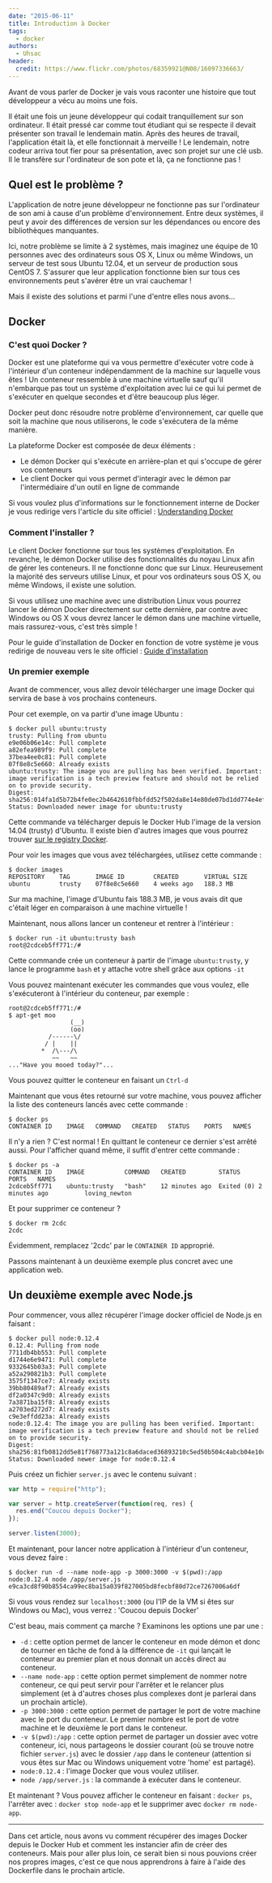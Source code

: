 ```yaml
---
date: "2015-06-11"
title: Introduction à Docker
tags:
  - docker
authors:
  - Uhsac
header:
  credit: https://www.flickr.com/photos/68359921@N08/16097336663/
---
```


Avant de vous parler de Docker je vais vous raconter une histoire que tout
développeur a vécu au moins une fois.

Il était une fois un jeune développeur qui codait tranquillement sur son
ordinateur. Il était pressé car comme tout étudiant qui se respecte il devait
présenter son travail le lendemain matin. Après des heures de travail,
l'application était là, et elle fonctionnait à merveille ! Le lendemain, notre
codeur arriva tout fier pour sa présentation, avec son projet sur une clé usb.
Il le transfère sur l'ordinateur de son pote et là, ça ne fonctionne pas !

## Quel est le problème ?

L'application de notre jeune développeur ne fonctionne pas sur l'ordinateur de
son ami à cause d'un problème d'environnement. Entre deux systèmes, il peut y
avoir des différences de version sur les dépendances ou encore des bibliothèques
manquantes.

Ici, notre problème se limite à 2 systèmes, mais imaginez une équipe de 10
personnes avec des ordinateurs sous OS X, Linux ou même Windows, un serveur de
test sous Ubuntu 12.04, et un serveur de production sous CentOS 7. S'assurer que
leur application fonctionne bien sur tous ces environnements peut s'avérer être
un vrai cauchemar !

Mais il existe des solutions et parmi l'une d'entre elles nous avons...

## Docker

### C'est quoi Docker ?

Docker est une plateforme qui va vous permettre d'exécuter votre code à
l'intérieur d'un conteneur indépendamment de la machine sur laquelle vous êtes !
Un conteneur ressemble à une machine virtuelle sauf qu'il n'embarque pas tout un
système d'exploitation avec lui ce qui lui permet de s'exécuter en quelque
secondes et d'être beaucoup plus léger.

Docker peut donc résoudre notre problème d'environnement, car quelle que soit la
machine que nous utiliserons, le code s'exécutera de la même manière.

La plateforme Docker est composée de deux éléments :

- Le démon Docker qui s'exécute en arrière-plan et qui s'occupe de gérer vos
  conteneurs
- Le client Docker qui vous permet d'interagir avec le démon par l'intermédiaire
  d'un outil en ligne de commande

Si vous voulez plus d'informations sur le fonctionnement interne de Docker je
vous redirige vers l'article du site officiel :
[Understanding Docker](https://docs.docker.com/engine/understanding-docker/)

### Comment l'installer ?

Le client Docker fonctionne sur tous les systèmes d'exploitation. En revanche,
le démon Docker utilise des fonctionnalités du noyau Linux afin de gérer les
conteneurs. Il ne fonctionne donc que sur Linux. Heureusement la majorité des
serveurs utilise Linux, et pour vos ordinateurs sous OS X, ou même Windows, il
existe une solution.

Si vous utilisez une machine avec une distribution Linux vous pourrez lancer le
démon Docker directement sur cette dernière, par contre avec Windows ou OS X
vous devrez lancer le démon dans une machine virtuelle, mais rassurez-vous,
c'est très simple !

Pour le guide d'installation de Docker en fonction de votre système je vous
redirige de nouveau vers le site officiel :
[Guide d'installation](https://docs.docker.com/installation/#installation)

### Un premier exemple

Avant de commencer, vous allez devoir télécharger une image Docker qui servira
de base à vos prochains conteneurs.

Pour cet exemple, on va partir d'une image Ubuntu :

```console
$ docker pull ubuntu:trusty
trusty: Pulling from ubuntu
e9e06b06e14c: Pull complete
a82efea989f9: Pull complete
37bea4ee0c81: Pull complete
07f8e8c5e660: Already exists
ubuntu:trusty: The image you are pulling has been verified. Important: image verification is a tech preview feature and should not be relied on to provide security.
Digest: sha256:014fa1d5b72b4fe0ec2b4642610fbbfdd52f502da8e14e80de07bd1dd774e4ef
Status: Downloaded newer image for ubuntu:trusty
```

Cette commande va télécharger depuis le Docker Hub l'image de la version 14.04
(trusty) d'Ubuntu. Il existe bien d'autres images que vous pourrez trouver
[sur le registry Docker](https://registry.hub.docker.com).

Pour voir les images que vous avez téléchargées, utilisez cette commande :

```console
$ docker images
REPOSITORY    TAG       IMAGE ID        CREATED       VIRTUAL SIZE
ubuntu        trusty    07f8e8c5e660    4 weeks ago   188.3 MB
```

Sur ma machine, l'image d'Ubuntu fais 188.3 MB, je vous avais dit que c'était
léger en comparaison à une machine virtuelle !

Maintenant, nous allons lancer un conteneur et rentrer à l'intérieur :

```console
$ docker run -it ubuntu:trusty bash
root@2cdceb5ff771:/#
```

Cette commande crée un conteneur à partir de l'image `ubuntu:trusty`, y lance le
programme `bash` et y attache votre shell grâce aux options `-it`

Vous pouvez maintenant exécuter les commandes que vous voulez, elle
s'exécuteront à l'intérieur du conteneur, par exemple :

```console
root@2cdceb5ff771:/#
$ apt-get moo
                 (__)
                 (oo)
           /------\/
          / |    ||
         *  /\---/\
            ~~   ~~
..."Have you mooed today?"...
```

Vous pouvez quitter le conteneur en faisant un `Ctrl-d`

Maintenant que vous êtes retourné sur votre machine, vous pouvez afficher la
liste des conteneurs lancés avec cette commande :

```console
$ docker ps
CONTAINER ID    IMAGE   COMMAND   CREATED   STATUS    PORTS   NAMES
```

Il n'y a rien ? C'est normal ! En quittant le conteneur ce dernier s'est arrêté
aussi. Pour l'afficher quand même, il suffit d'entrer cette commande :

```console
$ docker ps -a
CONTAINER ID    IMAGE           COMMAND   CREATED         STATUS                    PORTS   NAMES
2cdceb5ff771    ubuntu:trusty   "bash"    12 minutes ago  Exited (0) 2 minutes ago          loving_newton
```

Et pour supprimer ce conteneur ?

```console
$ docker rm 2cdc
2cdc
```

Évidemment, remplacez '2cdc' par le `CONTAINER ID` approprié.

Passons maintenant à un deuxième exemple plus concret avec une application web.

## Un deuxième exemple avec Node.js

Pour commencer, vous allez récupérer l'image docker officiel de Node.js en
faisant :

```console
$ docker pull node:0.12.4
0.12.4: Pulling from node
7711db4bb553: Pull complete
d1744e6e9471: Pull complete
9332645b03a3: Pull complete
a52a290821b3: Pull complete
3575f1347ce7: Already exists
39bb80489af7: Already exists
df2a0347c9d0: Already exists
7a3871ba15f8: Already exists
a2703ed272d7: Already exists
c9e3effdd23a: Already exists
node:0.12.4: The image you are pulling has been verified. Important: image verification is a tech preview feature and should not be relied on to provide security.
Digest: sha256:81fb0812dd5e81f768773a121c8a6daced36893210c5ed50b504c4abcb04e10c
Status: Downloaded newer image for node:0.12.4
```

Puis créez un fichier `server.js` avec le contenu suivant :

```js
var http = require("http");

var server = http.createServer(function(req, res) {
  res.end("Coucou depuis Docker");
});

server.listen(3000);
```

Et maintenant, pour lancer notre application à l'intérieur d'un conteneur, vous
devez faire :

```console
$ docker run -d --name node-app -p 3000:3000 -v $(pwd):/app node:0.12.4 node /app/server.js
e9ca3cd8f90b8554ca99ec8ba15a039f827005bd8fecbf80d72ce7267006a6df
```

Si vous vous rendez sur `localhost:3000` (ou l'IP de la VM si êtes sur Windows
ou Mac), vous verrez : 'Coucou depuis Docker'

C'est beau, mais comment ça marche ? Examinons les options une par une :

- `-d` : cette option permet de lancer le conteneur en mode démon et donc de
  tourner en tâche de fond à la différence de `-it` qui lançait le conteneur au
  premier plan et nous donnait un accès direct au conteneur.
- `--name node-app` : cette option permet simplement de nommer notre conteneur,
  ce qui peut servir pour l'arrêter et le relancer plus simplement (et à
  d'autres choses plus complexes dont je parlerai dans un prochain article).
- `-p 3000:3000` : cette option permet de partager le port de votre machine avec
  le port du conteneur. Le premier nombre est le port de votre machine et le
  deuxième le port dans le conteneur.
- `-v $(pwd):/app` : cette option permet de partager un dossier avec votre
  conteneur, ici, nous partageons le dossier courant (où se trouve notre fichier
  `server.js`) avec le dossier `/app` dans le conteneur (attention si vous êtes
  sur Mac ou Windows uniquement votre 'home' est partagé).
- `node:0.12.4` : l'image Docker que vous voulez utiliser.
- `node /app/server.js` : la commande à exécuter dans le conteneur.

Et maintenant ? Vous pouvez afficher le conteneur en faisant : `docker ps`,
l'arrêter avec : `docker stop node-app` et le supprimer avec
`docker rm node-app`.

---

Dans cet article, nous avons vu comment récupérer des images Docker depuis le
Docker Hub et comment les instancier afin de créer des conteneurs. Mais pour
aller plus loin, ce serait bien si nous pouvions créer nos propres images, c'est
ce que nous apprendrons à faire à l'aide des Dockerfile dans le prochain
article.
